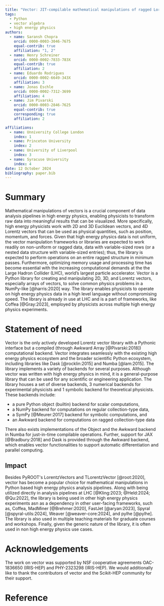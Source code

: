 ```yaml
---
title: "Vector: JIT-compilable mathematical manipulations of ragged Lorentz vectors"
tags:
  - Python
  - vector algebra
  - high energy physics
authors:
  - name: Saransh Chopra
    orcid: 0000-0003-3046-7675
    equal-contrib: true
    affiliation: "1, 2"
  - name: Henry Schreiner
    orcid: 0000-0002-7833-783X
    equal-contrib: true
    affiliation: 2
  - name: Eduardo Rodrigues
    orcid: 0000-0002-6649-343X
    affiliation: 3
  - name: Jonas Eschle
    orcid: 0000-0002-7312-3699
    affiliation: 4
  - name: Jim Pivarski
    orcid: 0000-0003-2846-7625
    equal-contrib: true
    corresponding: true
    affiliation: 2

affiliations:
  - name: Unniversity College London
    index: 1
  - name: Princeton University
    index: 2
  - name: University of Liverpool
    index: 3
  - name: Syracuse University
    index: 4
date: 12 October 2024
bibliography: paper.bib
---
```


# Summary

Mathematical manipulations of vectors is a crucial component of data analysis
pipelines in high energy physics, enabling physicists to transform raw data
into meaningful results that can be visualized. More specifically, high energy
physicists work with 2D and 3D Euclidean vectors, and 4D Lorentz vectors that
can be used as physical quantities, such as position, momentum, and forces.
Given that high energy physics data is not uniform, the vector manipulation
frameworks or libraries are expected to work readily on non-uniform or ragged
data, data with variable-sized rows (or a nested data structure with variable-sized
entries); thus, the library is expected to perform operations on an entire
ragged structure in minimum passes. Furthermore, optimizing memory usage and
processing time has become essential with the increasing computational demands
at the the Large Hadron Collider (LHC), world’s largest particle accelerator.
Vector is a Python library for creating and manipulating 2D, 3D,
and Lorentz vectors, especially arrays of vectors, to solve common physics
problems in a NumPy-like [@harris:2020] way. The library enables physicists to
operate on high energy physics data in a high level language without
compromising speed. The library is already in use at LHC and is a part of
frameworks, like Coffea [@Gray:2023], employed by physicists across multiple
high energy physics experiments.

# Statement of need

Vector is the only actively developed Lorentz vector library with
a Pythonic interface but a compiled (through Awkward Array [@Pivarski:2018])
computational backend. Vector integrates seamlessly with the existing high energy
physics ecosystem and the broader scientific Python ecosystem, including libraries
like Dask [@rocklin:2015] and Numba [@lam:2015]. The library implements a variety
of backends for several purposes. Although vector was written with high energy
physics in mind, it is a general-purpose library that can be used for any
scientific or engineering application. The library houses a set of diverse
backends, 3 numerical backends for experimental physicists and 1 symbolic
backend for theoretical physicists. These backends include:

- a pure Python object (builtin) backend for scalar computations,
- a NumPy backend for computations on regular collection-type data,
- a SymPy [@Meurer:2017] backend for symbolic computations, and
- an Awkward backend for computations on ragged collection-type data

There also exists implementations of the Object and the Awkward backend in Numba
for just-in-time compilable operations. Further, support for JAX [@Bradbury:2018]
and Dask is provided through the Awkward backend, which enables vector
functionalities to support automatic differentiation and parallel computing.

## Impact

Besides PyROOT's LorentzVectors and TLorentzVector [@root:2020], vector has
become a popular choice for mathematical manipulations in Python based high energy
physics analysis pipelines. Along with being utilized directly in
analysis pipelines at LHC [@Kling:2023; @Held:2024; @Qu:2022], the library is
being used in other high energy physics experiments asn as a dependency in other
user-facing frameworks, such as, Coffea, MadMiner [@Brehmer:2020], FastJet
[@aryan:2023], Spyral [@spyral-utils:2024], Weaver [@weaver-core:2024], and pylhe
[@pylhe]. The library is also used in multiple teaching materials for graduate
courses and workshops. Finally, given the generic nature of the library, it is
often used in non high energy physics use cases.

# Acknowledgements

The work on vector was supported by NSF cooperative agreements OAC-1836650
(IRIS-HEP) and PHY-2323298 (IRIS-HEP). We would additionally like to thank the
contributors of vector and the Scikit-HEP community for their support.

# Reference
